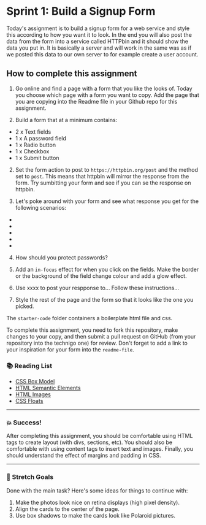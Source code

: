 # Sprint 1: Build a Signup Form

Today's assignment is to build a signup form for a web service and style this according to how you want it to look. In the end you will also post the data from the form into a service called HTTPbin and it should show the data you put in. It is basically a server and will work in the same was as if we posted this data to our own server to for example create a user account. 

## How to complete this assignment

1. Go online and find a page with a form that you like the looks of. Today you choose which page with a form you want to copy. Add the page that you are copying into the Readme file in your Github repo for this assignment.  

1. Build a form that at a minimum contains: 
* 2 x Text fields
* 1 x A password field
* 1 x Radio button
* 1 x Checkbox
* 1 x Submit button

2. Set the form action to post to `https://httpbin.org/post` and the method set to `post`. This means that httpbin will mirror the response from the form. Try sumbitting your form and see if you can se the response on httpbin. 

3. Let's poke around with your form and see what response you get for the following scenarios: 
*
*
*
*
*

4. How should you protect passwords? 


1. Add an `in-focus` effect for when you click on the fields. Make the border or the background of the field change colour and add a glow effect. 

1. Use xxxx to post your respponse to... Follow these instructions... 

1. Style the rest of the page and the form so that it looks like the one you picked. 

The `starter-code` folder containers a boilerplate html file and css. 

To complete this assignment, you need to fork this repository, make changes to your copy, and then submit a pull request on GitHub (from your repository into the technigo one) for review. Don't forget to add a link to your inspiration for your form into the `readme-file`. 

### :books: Reading List

* [CSS Box Model](https://www.w3schools.com/css/css_boxmodel.asp)
* [HTML Semantic Elements](https://www.w3schools.com/html/html5_semantic_elements.asp)
* [HTML Images](https://www.w3schools.com/html/html_images.asp)
* [CSS Floats](https://www.w3schools.com/css/css_float.asp)

---

### :boom: Success!

After completing this assignment, you should be comfortable using HTML tags to create layout (with divs, sections, etc). You should also be comfortable with using content tags to insert text and images. Finally, you should understand the effect of margins and padding in CSS.

---

### :runner: Stretch Goals

Done with the main task? Here's some ideas for things to continue with:

1. Make the photos look nice on retina displays (high pixel density).
1. Align the cards to the center of the page.
1. Use box shadows to make the cards look like Polaroid pictures.
